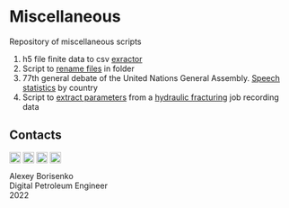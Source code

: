 # Miscellaneous
Repository of miscellaneous scripts
1. h5 file finite data to csv [exractor](https://github.com/borisenko-ru/miscellaneous/tree/main/h5.py)
2. Script to [rename files](https://github.com/borisenko-ru/miscellaneous/tree/main/02_class_human) in folder
3. 77th general debate of the United Nations General Assembly. [Speech statistics](https://github.com/borisenko-ru/miscellaneous/tree/main/03_un_ga_speech_stat) by country
4. Script to [extract parameters](https://github.com/borisenko-ru/miscellaneous/tree/main/04_fracdata) from a [hydraulic fracturing](https://www.youtube.com/watch?v=jUrGomRLnUA) job recording data

## Contacts

[<img align="center" src="https://cdn-icons-png.flaticon.com/512/1384/1384088.png" width="20" />](https://www.linkedin.com/in/borisenkoru/) 
[<img align="center" src="https://cdn-icons-png.flaticon.com/512/1051/1051360.png" width="20" />](https://www.facebook.com/borisenko.ru/)
[<img align="center" src="https://cdn-icons-png.flaticon.com/512/1384/1384031.png" width="20" />](https://www.instagram.com/borisenko_ru/)
[<img align="center" src="https://cdn-icons-png.flaticon.com/512/2111/2111812.png" width="20" />](https://t.me/borisenko_ru)

Alexey Borisenko \
Digital Petroleum Engineer \
2022
